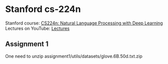 # Stanford cs-224n
Stanford course: [CS224n: Natural Language Processing with Deep Learning](http://web.stanford.edu/class/cs224n/)
Lectures on YouTube: [Lectures](https://www.youtube.com/playlist?list=PL3FW7Lu3i5Jsnh1rnUwq_TcylNr7EkRe6)

## Assignment 1
One need to unzip assignment1/utils/datasets/glove.6B.50d.txt.zip
